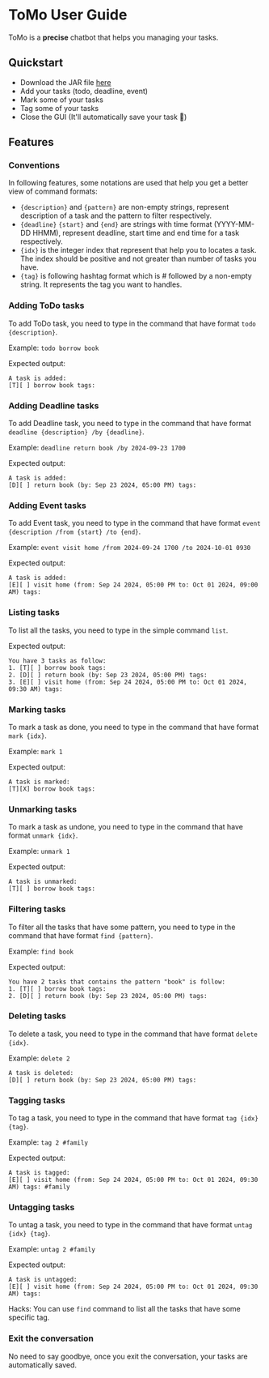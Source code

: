 # ToMo User Guide

ToMo is a **precise** chatbot that helps you managing your tasks.

## Quickstart
- Download the JAR file [here](https://github.com/kienvumrpm/ip/releases)
- Add your tasks (todo, deadline, event)
- Mark some of your tasks
- Tag some of your tasks
- Close the GUI (It'll automatically save your task 🤯)

## Features
### Conventions
In following features, some notations are used that help you get a better view of command formats:
- `{description}` and `{pattern}` are non-empty strings, represent description of a task and the pattern to filter respectively.
- `{deadline}` `{start}` and `{end}` are strings with time format (YYYY-MM-DD HHMM), represent deadline, start time and end time for a task respectively.
- `{idx}` is the integer index that represent that help you to locates a task. The index should be positive and not greater than number of tasks you have.
- `{tag}` is following hashtag format which is # followed by a non-empty string. It represents the tag you want to handles.
### Adding ToDo tasks
To add ToDo task, you need to type in the command that have format `todo {description}`.

Example: `todo borrow book`

Expected output: 
```
A task is added:
[T][ ] borrow book tags:
```
### Adding Deadline tasks
To add Deadline task, you need to type in the command that have format `deadline {description} /by {deadline}`.

Example: `deadline return book /by 2024-09-23 1700`

Expected output:
```
A task is added:
[D][ ] return book (by: Sep 23 2024, 05:00 PM) tags:
```
### Adding Event tasks
To add Event task, you need to type in the command that have format `event {description /from {start} /to {end}`.

Example: `event visit home /from 2024-09-24 1700 /to 2024-10-01 0930`

Expected output:
```
A task is added:
[E][ ] visit home (from: Sep 24 2024, 05:00 PM to: Oct 01 2024, 09:00 AM) tags:
```
### Listing tasks
To list all the tasks, you need to type in the simple command `list`.

Expected output: 
```
You have 3 tasks as follow:
1. [T][ ] borrow book tags:
2. [D][ ] return book (by: Sep 23 2024, 05:00 PM) tags:
3. [E][ ] visit home (from: Sep 24 2024, 05:00 PM to: Oct 01 2024, 09:30 AM) tags:
```
### Marking tasks
To mark a task as done, you need to type in the command that have format `mark {idx}`.

Example: `mark 1`

Expected output:
```
A task is marked:
[T][X] borrow book tags:
```
### Unmarking tasks
To mark a task as undone, you need to type in the command that have format `unmark {idx}`.

Example: `unmark 1`

Expected output:
```
A task is unmarked:
[T][ ] borrow book tags:
```
### Filtering tasks
To filter all the tasks that have some pattern, you need to type in the command that have format `find {pattern}`.

Example: `find book`

Expected output:
```
You have 2 tasks that contains the pattern "book" is follow:
1. [T][ ] borrow book tags:
2. [D][ ] return book (by: Sep 23 2024, 05:00 PM) tags:
```
### Deleting tasks
To delete a task, you need to type in the command that have format `delete {idx}`.

Example: `delete 2`
```
A task is deleted:
[D][ ] return book (by: Sep 23 2024, 05:00 PM) tags:
```
### Tagging tasks
To tag a task, you need to type in the command that have format `tag {idx} {tag}`.

Example: `tag 2 #family`

Expected output:
```
A task is tagged:
[E][ ] visit home (from: Sep 24 2024, 05:00 PM to: Oct 01 2024, 09:30 AM) tags: #family
```
### Untagging tasks
To untag a task, you need to type in the command that have format `untag {idx} {tag}`.

Example: `untag 2 #family`

Expected output:
```
A task is untagged:
[E][ ] visit home (from: Sep 24 2024, 05:00 PM to: Oct 01 2024, 09:30 AM) tags:
```

Hacks: You can use `find` command to list all the tasks that have some specific tag.

### Exit the conversation
No need to say goodbye, once you exit the conversation, your tasks are automatically saved.
